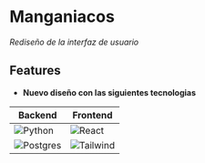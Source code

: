 # Manganiacos

_Rediseño de la interfaz de usuario_

## Features

* **Nuevo diseño con las siguientes tecnologias**

| **Backend**                                                   | **Frontend**                                                 |
|---------------------------------------------------------------|--------------------------------------------------------------|
| ![Python](https://img.icons8.com/color/34/python--v1.png)     | ![React](https://img.icons8.com/color/34/react-native.png)   |
| ![Postgres](https://img.icons8.com/color/34/postgreesql.png)  | ![Tailwind](https://img.icons8.com/color/34/tailwindcss.png) |